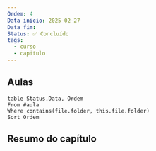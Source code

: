 ```yaml
---
Ordem: 4
Data inicio: 2025-02-27
Data fim: 
Status: ✅ Concluído
tags:
  - curso
  - capitulo
---
```


## Aulas

```dataview
table Status,Data, Ordem
From #aula
Where contains(file.folder, this.file.folder)
Sort Ordem
```


## Resumo do capítulo

